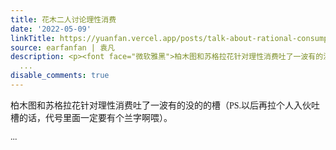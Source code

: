 ```yaml
---
title: 花木二人讨论理性消费
date: '2022-05-09'
linkTitle: https://yuanfan.vercel.app/posts/talk-about-rational-consumption/
source: earfanfan | 袁凡
description: <p><font face="微软雅黑">柏木图和苏格拉花针对理性消费吐了一波有的没的的槽（PS.以后再拉个人入伙吐槽的话，代号里面一定要有个兰字啊喂）。</p>
  ...
disable_comments: true
---
```

<p><font face="微软雅黑">柏木图和苏格拉花针对理性消费吐了一波有的没的的槽（PS.以后再拉个人入伙吐槽的话，代号里面一定要有个兰字啊喂）。</p> ...